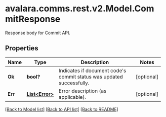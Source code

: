 # avalara.comms.rest.v2.Model.CommitResponse
Response body for Commit API.

## Properties

Name | Type | Description | Notes
------------ | ------------- | ------------- | -------------
**Ok** | **bool?** | Indicates if document code&#39;s commit status was updated successfully. | [optional] 
**Err** | [**List&lt;Error&gt;**](Error.md) | Error description (as applicable). | [optional] 

[[Back to Model list]](../README.md#documentation-for-models) [[Back to API list]](../README.md#documentation-for-api-endpoints) [[Back to README]](../README.md)

